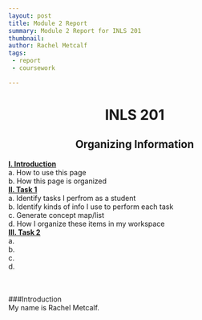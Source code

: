 ```yaml
---
layout: post
title: Module 2 Report
summary: Module 2 Report for INLS 201
thumbnail: 
author:	Rachel Metcalf
tags:
 - report
 - coursework

---
```

# <center>INLS 201</center>
## <center>Organizing Information</center>

<p>
<strong><a href="#section1">I. Introduction</a></strong><br>
  a. How to use this page <br>
  b. How this page is organized <br>
<strong><a href="#section2">II. Task 1</a></strong><br>
  a. Identify tasks I perfrom as a student <br>
  b. Identify kinds of info I use to perform each task <br>
  c. Generate concept map/list <br>
  d. How I organize these items in my workspace <br>
<strong><a href="#section3">III. Task 2</a></strong><br>
  a. <br>
  b. <br>
  c. <br>
  d. <br>
<br>
<br>

###<a name="section1">Introduction</a><br>
My name is Rachel Metcalf.
</p>



